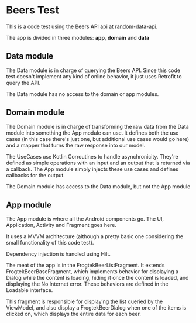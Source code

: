 # Beers Test

This is a code test using the Beers API api at [random-data-api](https://random-data-api.com/api/v2/beers).


The app is divided in three modules: **app**, **domain** and **data**


## Data module

The Data module is in charge of querying the Beers API. Since this code test doesn't implement any kind of online behavior, it just uses Retrofit to query the API.

The Data module has no access to the domain or app modules.

## Domain module

The Domain module is in charge of transforming the raw data from the Data module into something the App module can use. It defines both the use cases (in this case there's just one, but additional use cases would go here) and a mapper that turns the raw response into our model.

The UseCases use Kotlin Corroutines to handle asynchronicity. They're defined as simple operations with an input and an output that is returned via a callback. The App module simply injects these use cases and defines callbacks for the output.

The Domain module has access to the Data module, but not the App module

## App module

The App module is where all the Android components go. The UI, Application, Activity and Fragment goes here.

It uses a MVVM architecture (although a pretty basic one considering the small functionality of this code test).

Dependency injection is handled using Hilt.

The meat of the app is in the FrogtekBeerListFragment. It extends FrogtekBeerBaseFragment, which implements behavior for displaying a Dialog while the content is loading, hiding it once the content is loaded, and displaying the No Internet error. These behaviors are defined in the Loadable interface.

This fragment is responsible for displaying the list queried by the ViewModel, and also display a FrogtekBeerDialog when one of the items is clicked on, which displays the entire data for each beer.
